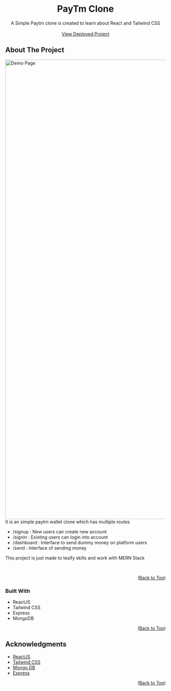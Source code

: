 <a name="readme-top"></a>

<h1 align="center">PayTm Clone</h1>

  <p align="center">A Simple Paytm clone is created to learn about React and Tailwind CSS
    <br />
    <br />
    <a href="https://paytm-clone-nine-sigma.vercel.app/">View Deployed Project</a>
  </p>
</div>

## About The Project

<img width="1437" alt="Demo Page" src="https://github.com/kuldeepyeware/kuldeepyeware/assets/83532405/976dd9bb-cb13-4421-ac14-7c1a4bab1195">

<br />
It is an simple paytm wallet clone which has multiple routes

- /signup : New users can create new account
- /signin : Existing users can login into account
- /dashboard : Interface to send dummy money on platform users
- /send : Interface of sending money

This project is just made to tesify skills and work with MERN Stack

<br />
<p align="right">(<a href="#readme-top">Back to Top</a>)</p>

### Built With

- ReactJS
- Tailwind CSS
- Express
- MongoDB

<p align="right">(<a href="#readme-top">Back to Top</a>)</p>

## Acknowledgments

- [ReactJS](https://react.dev/)
- [Tailwind CSS](https://tailwindcss.com/)
- [Mongo DB](https://www.mongodb.com/)
- [Express](https://expressjs.com/)

<p align="right">(<a href="#readme-top">Back to Top</a>)</p>
